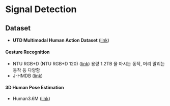 # Signal Detection

## Dataset
* **UTD Multimodal Human Action Dataset** ([link](https://personal.utdallas.edu/~kehtar/UTD-MHAD.html))
#### Gesture Recognition
* NTU RGB+D (NTU RGB+D 120) ([link](http://rose1.ntu.edu.sg/datasets/requesterAdd.asp?DS=3))
용량 1.2TB
물 마시는 동작, 머리 말리는 동작 등 다양함
* J-HMDB ([link](http://jhmdb.is.tue.mpg.de/))
#### 3D Human Pose Estimation
* Human3.6M ([link](http://vision.imar.ro/human3.6m/description.php))
